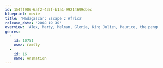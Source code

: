```yaml
---
id: 154ff906-6af2-433f-b1a1-99214699cbec
blueprint: movie
title: 'Madagascar: Escape 2 Africa'
release_date: '2008-10-30'
overview: 'Alex, Marty, Melman, Gloria, King Julien, Maurice, the penguins and the chimps are back and still marooned on Madagascar. In the face of this obstacle, the New Yorkers have hatched a plan so crazy it just might work. With military precision, the penguins have repaired an old crashed plane... sort of.'
genres:
  -
    id: 10751
    name: Family
  -
    id: 16
    name: Animation
---
```

